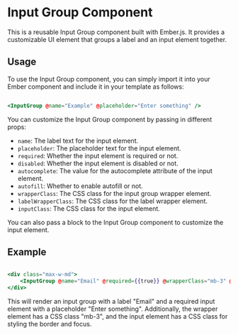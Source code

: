 # Input Group Component

This is a reusable Input Group component built with Ember.js. It provides a customizable UI element that groups a label and an input element together.

## Usage

To use the Input Group component, you can simply import it into your Ember component and include it in your template as follows:

```hbs

<InputGroup @name="Example" @placeholder="Enter something" />

```

You can customize the Input Group component by passing in different props:


- `name`: The label text for the input element.
- `placeholder`: The placeholder text for the input element.
- `required`: Whether the input element is required or not.
- `disabled`: Whether the input element is disabled or not.
- `autocomplete`: The value for the autocomplete attribute of the input element.
- `autofill`: Whether to enable autofill or not.
- `wrapperClass`: The CSS class for the input group wrapper element.
- `labelWrapperClass`: The CSS class for the label wrapper element.
- `inputClass`: The CSS class for the input element.

You can also pass a block to the Input Group component to customize the input element.


## Example

```hbs

<div class="max-w-md">
    <InputGroup @name="Email" @required={{true}} @wrapperClass="mb-3" @inputClass="border-gray-300 focus:border-blue-500 focus:ring-2 focus:ring-blue-200 rounded-md shadow-sm" />
</div>


```

This will render an input group with a label "Email" and a required input element with a placeholder "Enter something". Additionally, the wrapper element has a CSS class "mb-3", and the input element has a CSS class for styling the border and focus.

